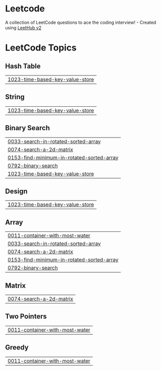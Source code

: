 # Leetcode
A collection of LeetCode questions to ace the coding interview! - Created using [LeetHub v2](https://github.com/arunbhardwaj/LeetHub-2.0)

<!---LeetCode Topics Start-->
# LeetCode Topics
## Hash Table
|  |
| ------- |
| [1023-time-based-key-value-store](https://github.com/SCPomie/Leetcode/tree/master/1023-time-based-key-value-store) |
## String
|  |
| ------- |
| [1023-time-based-key-value-store](https://github.com/SCPomie/Leetcode/tree/master/1023-time-based-key-value-store) |
## Binary Search
|  |
| ------- |
| [0033-search-in-rotated-sorted-array](https://github.com/SCPomie/Leetcode/tree/master/0033-search-in-rotated-sorted-array) |
| [0074-search-a-2d-matrix](https://github.com/SCPomie/Leetcode/tree/master/0074-search-a-2d-matrix) |
| [0153-find-minimum-in-rotated-sorted-array](https://github.com/SCPomie/Leetcode/tree/master/0153-find-minimum-in-rotated-sorted-array) |
| [0792-binary-search](https://github.com/SCPomie/Leetcode/tree/master/0792-binary-search) |
| [1023-time-based-key-value-store](https://github.com/SCPomie/Leetcode/tree/master/1023-time-based-key-value-store) |
## Design
|  |
| ------- |
| [1023-time-based-key-value-store](https://github.com/SCPomie/Leetcode/tree/master/1023-time-based-key-value-store) |
## Array
|  |
| ------- |
| [0011-container-with-most-water](https://github.com/SCPomie/Leetcode/tree/master/0011-container-with-most-water) |
| [0033-search-in-rotated-sorted-array](https://github.com/SCPomie/Leetcode/tree/master/0033-search-in-rotated-sorted-array) |
| [0074-search-a-2d-matrix](https://github.com/SCPomie/Leetcode/tree/master/0074-search-a-2d-matrix) |
| [0153-find-minimum-in-rotated-sorted-array](https://github.com/SCPomie/Leetcode/tree/master/0153-find-minimum-in-rotated-sorted-array) |
| [0792-binary-search](https://github.com/SCPomie/Leetcode/tree/master/0792-binary-search) |
## Matrix
|  |
| ------- |
| [0074-search-a-2d-matrix](https://github.com/SCPomie/Leetcode/tree/master/0074-search-a-2d-matrix) |
## Two Pointers
|  |
| ------- |
| [0011-container-with-most-water](https://github.com/SCPomie/Leetcode/tree/master/0011-container-with-most-water) |
## Greedy
|  |
| ------- |
| [0011-container-with-most-water](https://github.com/SCPomie/Leetcode/tree/master/0011-container-with-most-water) |
<!---LeetCode Topics End-->